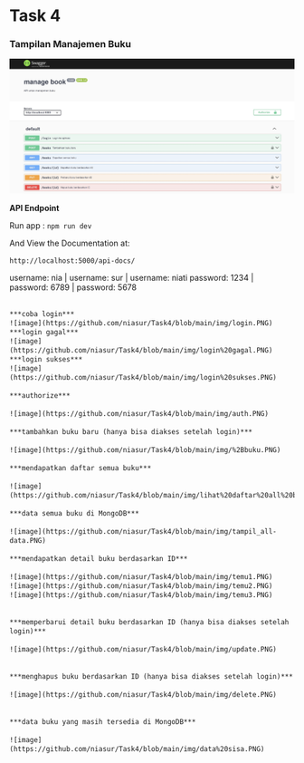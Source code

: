 # Task 4

### Tampilan Manajemen Buku

![image](https://github.com/niasur/Task4/blob/main/img/api%20buku.PNG)

**API Endpoint**

Run app :
`npm run dev`

And View the Documentation at: 
```
http://localhost:5000/api-docs/
```
username: nia   |   username: sur   |   username: niati
password: 1234  |   password: 6789  |   password: 5678
```

***coba login***
![image](https://github.com/niasur/Task4/blob/main/img/login.PNG)
***login gagal***
![image](https://github.com/niasur/Task4/blob/main/img/login%20gagal.PNG)
***login sukses***
![image](https://github.com/niasur/Task4/blob/main/img/login%20sukses.PNG)

***authorize***

![image](https://github.com/niasur/Task4/blob/main/img/auth.PNG)

***tambahkan buku baru (hanya bisa diakses setelah login)***

![image](https://github.com/niasur/Task4/blob/main/img/%2Bbuku.PNG)

***mendapatkan daftar semua buku***

![image](https://github.com/niasur/Task4/blob/main/img/lihat%20daftar%20all%20buku.PNG)

***data semua buku di MongoDB***

![image](https://github.com/niasur/Task4/blob/main/img/tampil_all-data.PNG)

***mendapatkan detail buku berdasarkan ID***

![image](https://github.com/niasur/Task4/blob/main/img/temu1.PNG)
![image](https://github.com/niasur/Task4/blob/main/img/temu2.PNG)
![image](https://github.com/niasur/Task4/blob/main/img/temu3.PNG)


***memperbarui detail buku berdasarkan ID (hanya bisa diakses setelah login)***

![image](https://github.com/niasur/Task4/blob/main/img/update.PNG)


***menghapus buku berdasarkan ID (hanya bisa diakses setelah login)***

![image](https://github.com/niasur/Task4/blob/main/img/delete.PNG)


***data buku yang masih tersedia di MongoDB***

![image](https://github.com/niasur/Task4/blob/main/img/data%20sisa.PNG)
